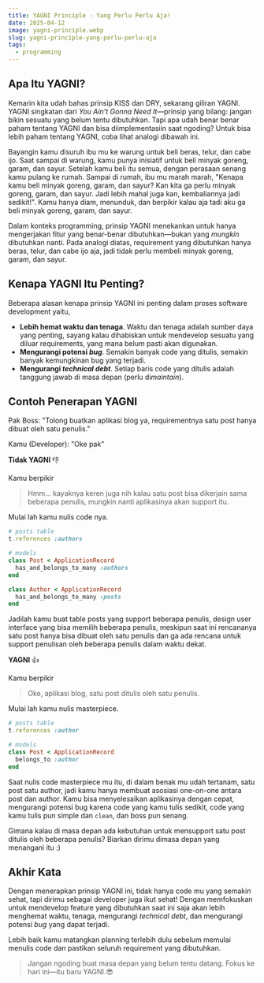 ```yaml
---
title: YAGNI Principle - Yang Perlu Perlu Aja!
date: 2025-04-12
image: yagni-principle.webp
slug: yagni-principle-yang-perlu-perlu-aja
tags:
  - programming
---
```


## Apa Itu YAGNI?

Kemarin kita udah bahas prinsip KISS dan DRY, sekarang giliran YAGNI. YAGNI singkatan dari _You Ain’t Gonna Need It_—prinsip yang bilang: jangan bikin sesuatu yang belum tentu dibutuhkan. Tapi apa udah benar benar paham tentang YAGNI dan bisa diimplementasiin saat ngoding? Untuk bisa lebih paham tentang YAGNI, coba lihat analogi dibawah ini.

Bayangin kamu disuruh ibu mu ke warung untuk beli beras, telur, dan cabe ijo. Saat sampai di warung, kamu punya inisiatif untuk beli minyak goreng, garam, dan sayur. Setelah kamu beli itu semua, dengan perasaan senang kamu pulang ke rumah. Sampai di rumah, ibu mu marah marah, "Kenapa kamu beli minyak goreng, garam, dan sayur? Kan kita ga perlu minyak goreng, garam, dan sayur. Jadi lebih mahal juga kan, kembaliannya jadi sedikit!". Kamu hanya diam, menunduk, dan berpikir kalau aja tadi aku ga beli minyak goreng, garam, dan sayur.

Dalam konteks programming, prinsip YAGNI menekankan untuk hanya mengerjakan fitur yang benar-benar dibutuhkan—bukan yang _mungkin_ dibutuhkan nanti. Pada analogi diatas, requirement yang dibutuhkan hanya beras, telur, dan cabe ijo aja, jadi tidak perlu membeli minyak goreng, garam, dan sayur.

## Kenapa YAGNI Itu Penting?

Beberapa alasan kenapa prinsip YAGNI ini penting dalam proses software development yaitu,

- **Lebih hemat waktu dan tenaga**. Waktu dan tenaga adalah sumber daya yang penting, sayang kalau dihabiskan untuk mendevelop sesuatu yang diluar requirements, yang mana belum pasti akan digunakan.
- **Mengurangi potensi _bug_**. Semakin banyak code yang ditulis, semakin banyak kemungkinan bug yang terjadi.
- **Mengurangi _technical debt_**. Setiap baris code yang ditulis adalah tanggung jawab di masa depan (perlu di*maintain*).

## Contoh Penerapan YAGNI

Pak Boss: "Tolong buatkan aplikasi blog ya, requirementnya satu post hanya dibuat oleh satu penulis."

Kamu (Developer): "Oke pak"

**Tidak YAGNI** 👎

Kamu berpikir

> Hmm... kayaknya keren juga nih kalau satu post bisa dikerjain sama beberapa penulis, mungkin nanti aplikasinya akan support itu.

Mulai lah kamu nulis code nya.

```ruby
# posts table
t.references :authors

# models
class Post < ApplicationRecord
  has_and_belongs_to_many :authors
end

class Author < ApplicationRecord
  has_and_belongs_to_many :posts
end
```

Jadilah kamu buat table posts yang support beberapa penulis, design user interface yang bisa memilih beberapa penulis, meskipun saat ini rencananya satu post hanya bisa dibuat oleh satu penulis dan ga ada rencana untuk support penulisan oleh beberapa penulis dalam waktu dekat.

**YAGNI** 👍

Kamu berpikir

> Oke, aplikasi blog, satu post ditulis oleh satu penulis.

Mulai lah kamu nulis masterpiece.

```ruby
# posts table
t.references :author

# models
class Post < ApplicationRecord
  belongs_to :author
end
```

Saat nulis code masterpiece mu itu, di dalam benak mu udah tertanam, satu post satu author, jadi kamu hanya membuat asosiasi one-on-one antara post dan author. Kamu bisa menyelesaikan aplikasinya dengan cepat, mengurangi potensi bug karena code yang kamu tulis sedikit, code yang kamu tulis pun simple dan `clean`, dan boss pun senang.

Gimana kalau di masa depan ada kebutuhan untuk mensupport satu post ditulis oleh beberapa penulis? Biarkan dirimu dimasa depan yang menangani itu :)

## Akhir Kata

Dengan menerapkan prinsip YAGNI ini, tidak hanya code mu yang semakin sehat, tapi dirimu sebagai developer juga ikut sehat! Dengan memfokuskan untuk mendevelop feature yang dibutuhkan saat ini saja akan lebih menghemat waktu, tenaga, mengurangi _technical debt_, dan mengurangi potensi _bug_ yang dapat terjadi.

Lebih baik kamu matangkan planning terlebih dulu sebelum memulai menulis code dan pastikan seluruh requirement yang dibutuhkan.

> Jangan ngoding buat masa depan yang belum tentu datang. Fokus ke hari ini—itu baru YAGNI.😎
